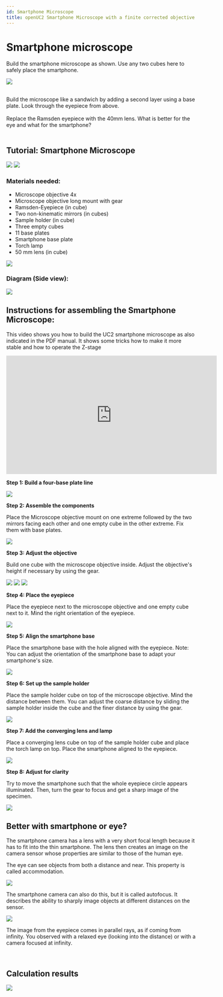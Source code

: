 ```yaml
---
id: Smartphone Microscope
title: openUC2 Smartphone Microscope with a finite corrected objective lens
---
```


# Smartphone microscope

Build the smartphone microscope as shown. Use any two cubes here to safely place the smartphone.

![](../IMAGES/MINIBOXNEW/46.png)


<div class="alert info">
</div><br/>

<div class="alert-success">
Build the microscope like a sandwich by adding a second layer using a base plate. Look through the eyepiece from above.
</div><br/>

<div class="alert info">
Replace the Ramsden eyepiece with the 40mm lens. What is better for the eye and what for the smartphone?
</div><br/>

## Tutorial: Smartphone Microscope

![](../IMAGES/MINIBOXTUTORIAL/image1.png)
![](../IMAGES/MINIBOXTUTORIAL/image28.gif)

### Materials needed:

- Microscope objective 4x
- Microscope objective long mount with gear
- Ramsden-Eyepiece (in cube)
- Two non-kinematic mirrors (in cubes)
- Sample holder (in cube)
- Three empty cubes
- 11 base plates
- Smartphone base plate
- Torch lamp
- 50 mm lens (in cube)

![](../IMAGES/MINIBOXTUTORIAL/image38.jpg)

### Diagram (Side view):

![](../IMAGES/MINIBOXTUTORIAL/image98.png)

## Instructions for assembling the Smartphone Microscope:

This video shows you how to build the UC2 smartphone microscope as also indicated in the PDF manual. It shows some tricks how to make it more stable and how to operate the Z-stage

<iframe width="560" height="315" src="https://www.youtube.com/embed/q3-XW8Bfuww" title="YouTube video player" frameborder="0" allow="accelerometer; autoplay; clipboard-write; encrypted-media; gyroscope; picture-in-picture; web-share" allowfullscreen></iframe>


**Step 1: Build a four-base plate line**

![](../IMAGES/MINIBOXTUTORIAL/image49.jpg)

**Step 2: Assemble the components**

Place the Microscope objective mount on one extreme followed by the two mirrors facing each other and one empty cube in the other extreme. Fix them with base plates.

![](../IMAGES/MINIBOXTUTORIAL/image103.jpg)

**Step 3: Adjust the objective**

Build one cube with the microscope objective inside. Adjust the objective's height if necessary by using the gear.

![](../IMAGES/MINIBOXTUTORIAL/image68.jpg)
![](../IMAGES/MINIBOXTUTORIAL/image100.jpg)
![](../IMAGES/MINIBOXTUTORIAL/image34.jpg)

**Step 4: Place the eyepiece**

Place the eyepiece next to the microscope objective and one empty cube next to it. Mind the right orientation of the eyepiece.

![](../IMAGES/MINIBOXTUTORIAL/image90.png)

**Step 5: Align the smartphone base**

Place the smartphone base with the hole aligned with the eyepiece. Note: You can adjust the orientation of the smartphone base to adapt your smartphone's size.

![](../IMAGES/MINIBOXTUTORIAL/image95.png)

**Step 6: Set up the sample holder**

Place the sample holder cube on top of the microscope objective. Mind the distance between them. You can adjust the coarse distance by sliding the sample holder inside the cube and the finer distance by using the gear.

![](../IMAGES/MINIBOXTUTORIAL/image46.jpg)

**Step 7: Add the converging lens and lamp**

Place a converging lens cube on top of the sample holder cube and place the torch lamp on top. Place the smartphone aligned to the eyepiece.

![](../IMAGES/MINIBOXTUTORIAL/image1.png)

**Step 8: Adjust for clarity**

Try to move the smartphone such that the whole eyepiece circle appears illuminated. Then, turn the gear to focus and get a sharp image of the specimen.

![](../IMAGES/MINIBOXTUTORIAL/image83.gif)



## Better with smartphone or eye?


The smartphone camera has a lens with a very short focal length because it has to fit into the thin smartphone. The lens then creates an image on the camera sensor whose properties are similar to those of the human eye.

The eye can see objects from both a distance and near. This property is called accommodation.

![](../IMAGES/MINIBOXNEW/47.png)


The smartphone camera can also do this, but it is called autofocus. It describes the ability to sharply image objects at different distances on the sensor.

![](../IMAGES/MINIBOXNEW/48.png)

The image from the eyepiece comes in parallel rays, as if coming from infinity. You observed with a relaxed eye (looking into the distance) or with a camera focused at infinity.


<div class="alert info">
</div><br/>



## Calculation results

![](../IMAGES/MINIBOX/UC2_minibox_55.png)
